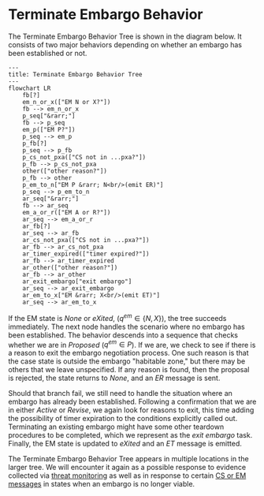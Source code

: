 # Terminate Embargo Behavior

The Terminate Embargo Behavior Tree is shown in the diagram below.
It consists of two major behaviors depending on whether an embargo has been established or not.

```mermaid
---
title: Terminate Embargo Behavior Tree
---
flowchart LR
    fb[?]
    em_n_or_x(["EM N or X?"])
    fb --> em_n_or_x
    p_seq["&rarr;"]
    fb --> p_seq
    em_p(["EM P?"])
    p_seq --> em_p
    p_fb[?]
    p_seq --> p_fb
    p_cs_not_pxa(["CS not in ...pxa?"])
    p_fb --> p_cs_not_pxa
    other(["other reason?"])
    p_fb --> other
    p_em_to_n["EM P &rarr; N<br/>(emit ER)"]
    p_seq --> p_em_to_n
    ar_seq["&rarr;"]
    fb --> ar_seq
    em_a_or_r(["EM A or R?"])
    ar_seq --> em_a_or_r
    ar_fb[?]
    ar_seq --> ar_fb
    ar_cs_not_pxa(["CS not in ...pxa?"])
    ar_fb --> ar_cs_not_pxa
    ar_timer_expired(["timer expired?"])
    ar_fb --> ar_timer_expired
    ar_other(["other reason?"])
    ar_fb --> ar_other
    ar_exit_embargo["exit embargo"]
    ar_seq --> ar_exit_embargo
    ar_em_to_x["EM &rarr; X<br/>(emit ET)"]
    ar_seq --> ar_em_to_x
```

If the EM state is
*None* or *eXited*, ($q^{em} \in \{N{,}X\}$), the tree succeeds
immediately. The next node handles the scenario where no embargo has
been established. The behavior descends into a sequence that checks
whether we are in $Proposed$ ($q^{em} \in P$). If we are, we check to see
if there is a reason to exit the embargo negotiation process. One such
reason is that the case state is outside the embargo "habitable zone,"
but there may be others that we leave unspecified. If any reason is
found, then the proposal is rejected, the state returns to *None*, and
an $ER$ message is sent.

Should that branch fail, we still need to handle the situation where an
embargo has already been established. Following a confirmation that we
are in either *Active* or *Revise*, we again look for reasons to exit,
this time adding the possibility of timer expiration to the conditions
explicitly called out. Terminating an existing embargo might have some
other teardown procedures to be completed, which we represent as the
*exit embargo* task. Finally, the EM state is updated to *eXited* and an $ET$
message is emitted.

The Terminate Embargo Behavior Tree appears in multiple locations in the
larger tree.
We will encounter it again as a possible response to evidence collected via
[threat monitoring](do_work_bt.md#threat-monitoring)
as well as in response to certain [CS or EM messages](msg_intro_bt.md)
in states when an embargo is no longer viable.
